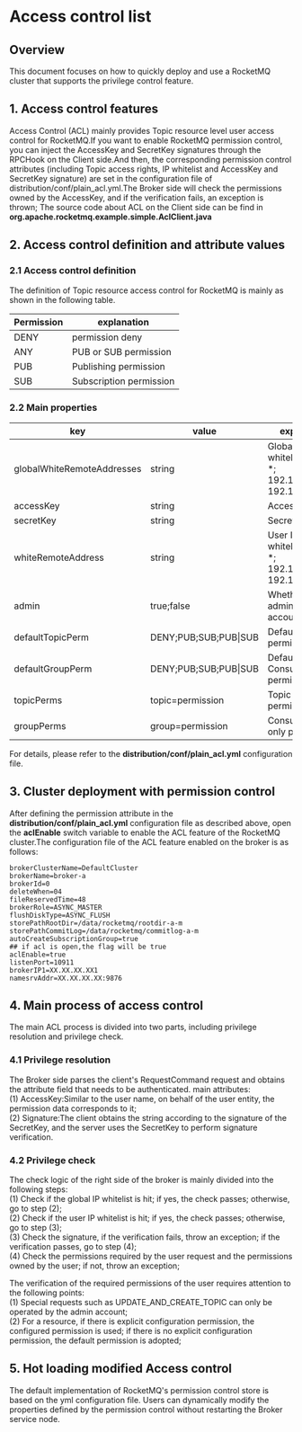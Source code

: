 # Access control list

## Overview

This document focuses on how to quickly deploy and use a RocketMQ cluster that supports the privilege control feature.

## 1. Access control features

Access Control (ACL) mainly provides Topic resource level user access control for RocketMQ.If you want to enable
RocketMQ permission control, you can inject the AccessKey and SecretKey signatures through the RPCHook on the Client
side.And then, the corresponding permission control attributes (including Topic access rights, IP whitelist and
AccessKey and SecretKey signature) are set in the configuration file of distribution/conf/plain_acl.yml.The Broker side
will check the permissions owned by the AccessKey, and if the verification fails, an exception is thrown; The source
code about ACL on the Client side can be find in **org.apache.rocketmq.example.simple.AclClient.java**

## 2. Access control definition and attribute values

### 2.1 Access control definition

The definition of Topic resource access control for RocketMQ is mainly as shown in the following table.

| Permission | explanation |
| --- | --- |
| DENY | permission deny |
| ANY | PUB or SUB permission |
| PUB | Publishing permission |
| SUB | Subscription permission |

### 2.2 Main properties

| key | value | explanation |
| --- | --- | --- |
| globalWhiteRemoteAddresses | string |Global IP whitelist,example:<br>\*; <br>192.168.\*.\*; <br>192.168.0.1 |
| accessKey | string | Access Key |
| secretKey | string | Secret Key |
| whiteRemoteAddress | string | User IP whitelist,example:<br>\*; <br>192.168.\*.\*; <br>192.168.0.1 |
| admin | true;false | Whether an administrator account |
| defaultTopicPerm | DENY;PUB;SUB;PUB\|SUB | Default Topic permission |
| defaultGroupPerm | DENY;PUB;SUB;PUB\|SUB | Default ConsumerGroup permission |
| topicPerms | topic=permission | Topic only permission |
| groupPerms | group=permission | ConsumerGroup only permission |

For details, please refer to the **distribution/conf/plain_acl.yml** configuration file.

## 3. Cluster deployment with permission control

After defining the permission attribute in the **distribution/conf/plain_acl.yml** configuration file as described
above, open the **aclEnable** switch variable to enable the ACL feature of the RocketMQ cluster.The configuration file
of the ACL feature enabled on the broker is as follows:

```properties
brokerClusterName=DefaultCluster
brokerName=broker-a
brokerId=0
deleteWhen=04
fileReservedTime=48
brokerRole=ASYNC_MASTER
flushDiskType=ASYNC_FLUSH
storePathRootDir=/data/rocketmq/rootdir-a-m
storePathCommitLog=/data/rocketmq/commitlog-a-m
autoCreateSubscriptionGroup=true
## if acl is open,the flag will be true
aclEnable=true
listenPort=10911
brokerIP1=XX.XX.XX.XX1
namesrvAddr=XX.XX.XX.XX:9876
```

## 4. Main process of access control

The main ACL process is divided into two parts, including privilege resolution and privilege check.

### 4.1 Privilege resolution

The Broker side parses the client's RequestCommand request and obtains the attribute field that needs to be
authenticated. main attributes:  
(1) AccessKey:Similar to the user name, on behalf of the user entity, the permission data corresponds to it;  
(2) Signature:The client obtains the string according to the signature of the SecretKey, and the server uses the
SecretKey to perform signature verification.

### 4.2 Privilege check

The check logic of the right side of the broker is mainly divided into the following steps:  
(1) Check if the global IP whitelist is hit; if yes, the check passes; otherwise, go to step (2);  
(2) Check if the user IP whitelist is hit; if yes, the check passes; otherwise, go to step (3);  
(3) Check the signature, if the verification fails, throw an exception; if the verification passes, go to step (4);  
(4) Check the permissions required by the user request and the permissions owned by the user; if not, throw an
exception;

The verification of the required permissions of the user requires attention to the following points:  
(1) Special requests such as UPDATE_AND_CREATE_TOPIC can only be operated by the admin account;  
(2) For a resource, if there is explicit configuration permission, the configured permission is used; if there is no
explicit configuration permission, the default permission is adopted;

## 5. Hot loading modified Access control

The default implementation of RocketMQ's permission control store is based on the yml configuration file. Users can
dynamically modify the properties defined by the permission control without restarting the Broker service node.
